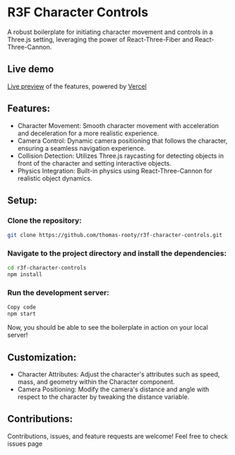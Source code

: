 # R3F Character Controls
A robust boilerplate for initiating character movement and controls in a Three.js setting, leveraging the power of React-Three-Fiber and React-Three-Cannon.

## Live demo
[Live preview](https://r3f-character-controls.vercel.app/) of the features, powered by [Vercel](https://vercel.com/)

## Features:
- Character Movement: Smooth character movement with acceleration and deceleration for a more realistic experience.
- Camera Control: Dynamic camera positioning that follows the character, ensuring a seamless navigation experience.
- Collision Detection: Utilizes Three.js raycasting for detecting objects in front of the character and setting interactive objects.
- Physics Integration: Built-in physics using React-Three-Cannon for realistic object dynamics.

## Setup:
### Clone the repository:

```bash
git clone https://github.com/thomas-rooty/r3f-character-controls.git
```

### Navigate to the project directory and install the dependencies:

```bash
cd r3f-character-controls
npm install
```

### Run the development server:

```bash
Copy code
npm start
```

Now, you should be able to see the boilerplate in action on your local server!

## Customization:
- Character Attributes: Adjust the character's attributes such as speed, mass, and geometry within the Character component.
- Camera Positioning: Modify the camera's distance and angle with respect to the character by tweaking the distance variable.

## Contributions:
Contributions, issues, and feature requests are welcome! Feel free to check issues page
